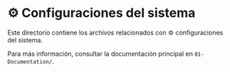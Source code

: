 # ⚙️  Configuraciones del sistema

Este directorio contiene los archivos relacionados con ⚙️  configuraciones del sistema.

Para más información, consultar la documentación principal en `01-Documentation/`.
